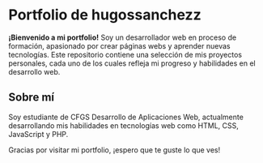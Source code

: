 # Portfolio de hugossanchezz

**¡Bienvenido a mi portfolio!** Soy un desarrollador web en proceso de formación, apasionado por crear páginas webs y aprender nuevas tecnologías. Este repositorio contiene una selección de mis proyectos personales, cada uno de los cuales refleja mi progreso y habilidades en el desarrollo web.

## Sobre mí

Soy estudiante de CFGS Desarrollo de Aplicaciones Web, actualmente desarrollando mis habilidades en tecnologías web como HTML, CSS, JavaScript y PHP. 


Gracias por visitar mi portfolio, ¡espero que te guste lo que ves!
